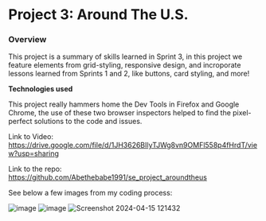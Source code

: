 # Project 3: Around The U.S.

### Overview

This project is a summary of skills learned in Sprint 3, in this project we feature elements from grid-styling, responsive design, and incroporate lessons learned from Sprints 1 and 2, like buttons, card styling, and more!

**Technologies used**

This project really hammers home the Dev Tools in Firefox and Google Chrome, the use of these two browser inspectors helped to find the pixel-perfect solutions to the code and issues.

Link to Video: https://drive.google.com/file/d/1JH3626BIlyTJWg8vn9OMFl558p4fHrdT/view?usp=sharing

Link to the repo: https://github.com/Abethebabe1991/se_project_aroundtheus

See below a few images from my coding process:

![image](https://github.com/Abethebabe1991/se_project_aroundtheus/assets/163752380/c1619655-e5dd-4457-9f3b-994c247becd3)
![image](https://github.com/Abethebabe1991/se_project_aroundtheus/assets/163752380/3ff30223-6965-4cf7-b56c-8c56d7ef6250)
![Screenshot 2024-04-15 121432](https://github.com/Abethebabe1991/se_project_aroundtheus/assets/163752380/22d976ba-230e-495a-84cd-89a65b898a8e)
